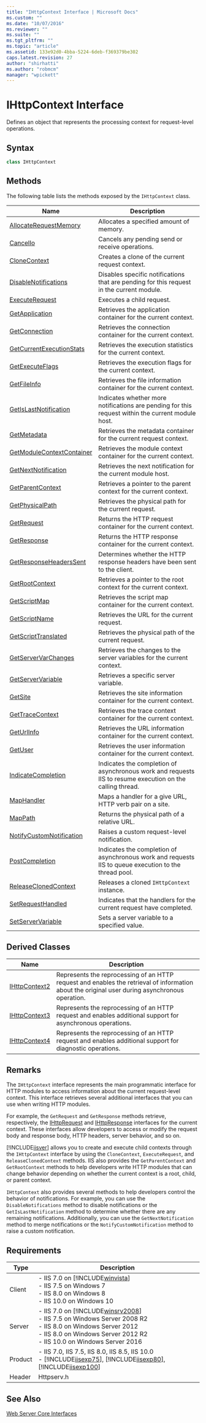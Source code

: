 ```yaml
---
title: "IHttpContext Interface | Microsoft Docs"
ms.custom: ""
ms.date: "10/07/2016"
ms.reviewer: ""
ms.suite: ""
ms.tgt_pltfrm: ""
ms.topic: "article"
ms.assetid: 133e92d0-4bba-5224-6deb-f369379be302
caps.latest.revision: 27
author: "shirhatti"
ms.author: "robmcm"
manager: "wpickett"
---
```

# IHttpContext Interface
Defines an object that represents the processing context for request-level operations.  
  
## Syntax  
  
```cpp  
class IHttpContext  
```  
  
## Methods  
 The following table lists the methods exposed by the `IHttpContext` class.  
  
|Name|Description|  
|----------|-----------------|  
|[AllocateRequestMemory](../../web-development-reference\native-code-api-reference/ihttpcontext-allocaterequestmemory-method.md)|Allocates a specified amount of memory.|  
|[CancelIo](../../web-development-reference\native-code-api-reference/ihttpcontext-cancelio-method.md)|Cancels any pending send or receive operations.|  
|[CloneContext](../../web-development-reference\native-code-api-reference/ihttpcontext-clonecontext-method.md)|Creates a clone of the current request context.|  
|[DisableNotifications](../../web-development-reference\native-code-api-reference/ihttpcontext-disablenotifications-method.md)|Disables specific notifications that are pending for this request in the current module.|  
|[ExecuteRequest](../../web-development-reference\native-code-api-reference/ihttpcontext-executerequest-method.md)|Executes a child request.|  
|[GetApplication](../../web-development-reference\native-code-api-reference/ihttpcontext-getapplication-method.md)|Retrieves the application container for the current context.|  
|[GetConnection](../../web-development-reference\native-code-api-reference/ihttpcontext-getconnection-method.md)|Retrieves the connection container for the current context.|  
|[GetCurrentExecutionStats](../../web-development-reference\native-code-api-reference/ihttpcontext-getcurrentexecutionstats-method.md)|Retrieves the execution statistics for the current context.|  
|[GetExecuteFlags](../../web-development-reference\native-code-api-reference/ihttpcontext-getexecuteflags-method.md)|Retrieves the execution flags for the current context.|  
|[GetFileInfo](../../web-development-reference\native-code-api-reference/ihttpcontext-getfileinfo-method.md)|Retrieves the file information container for the current context.|  
|[GetIsLastNotification](../../web-development-reference\native-code-api-reference/ihttpcontext-getislastnotification-method.md)|Indicates whether more notifications are pending for this request within the current module host.|  
|[GetMetadata](../../web-development-reference\native-code-api-reference/ihttpcontext-getmetadata-method.md)|Retrieves the metadata container for the current request context.|  
|[GetModuleContextContainer](../../web-development-reference\native-code-api-reference/ihttpcontext-getmodulecontextcontainer-method.md)|Retrieves the module context container for the current context.|  
|[GetNextNotification](../../web-development-reference\native-code-api-reference/ihttpcontext-getnextnotification-method.md)|Retrieves the next notification for the current module host.|  
|[GetParentContext](../../web-development-reference\native-code-api-reference/ihttpcontext-getparentcontext-method.md)|Retrieves a pointer to the parent context for the current context.|  
|[GetPhysicalPath](../../web-development-reference\native-code-api-reference/ihttpcontext-getphysicalpath-method.md)|Retrieves the physical path for the current request.|  
|[GetRequest](../../web-development-reference\native-code-api-reference/ihttpcontext-getrequest-method.md)|Returns the HTTP request container for the current context.|  
|[GetResponse](../../web-development-reference\native-code-api-reference/ihttpcontext-getresponse-method.md)|Returns the HTTP response container for the current context.|  
|[GetResponseHeadersSent](../../web-development-reference\native-code-api-reference/ihttpcontext-getresponseheaderssent-method.md)|Determines whether the HTTP response headers have been sent to the client.|  
|[GetRootContext](../../web-development-reference\native-code-api-reference/ihttpcontext-getrootcontext-method.md)|Retrieves a pointer to the root context for the current context.|  
|[GetScriptMap](../../web-development-reference\native-code-api-reference/ihttpcontext-getscriptmap-method.md)|Retrieves the script map container for the current context.|  
|[GetScriptName](../../web-development-reference\native-code-api-reference/ihttpcontext-getscriptname-method.md)|Retrieves the URL for the current request.|  
|[GetScriptTranslated](../../web-development-reference\native-code-api-reference/ihttpcontext-getscripttranslated-method.md)|Retrieves the physical path of the current request.|  
|[GetServerVarChanges](../../web-development-reference\native-code-api-reference/ihttpcontext-getservervarchanges-method.md)|Retrieves the changes to the server variables for the current context.|  
|[GetServerVariable](../../web-development-reference\native-code-api-reference/ihttpcontext-getservervariable-method.md)|Retrieves a specific server variable.|  
|[GetSite](../../web-development-reference\native-code-api-reference/ihttpcontext-getsite-method.md)|Retrieves the site information container for the current context.|  
|[GetTraceContext](../../web-development-reference\native-code-api-reference/ihttpcontext-gettracecontext-method.md)|Retrieves the trace context container for the current context.|  
|[GetUrlInfo](../../web-development-reference\native-code-api-reference/ihttpcontext-geturlinfo-method.md)|Retrieves the URL information container for the current context.|  
|[GetUser](../../web-development-reference\native-code-api-reference/ihttpcontext-getuser-method.md)|Retrieves the user information container for the current context.|  
|[IndicateCompletion](../../web-development-reference\native-code-api-reference/ihttpcontext-indicatecompletion-method.md)|Indicates the completion of asynchronous work and requests IIS to resume execution on the calling thread.|  
|[MapHandler](../../web-development-reference\native-code-api-reference/ihttpcontext-maphandler-method.md)|Maps a handler for a give URL, HTTP verb pair on a site.|  
|[MapPath](../../web-development-reference\native-code-api-reference/ihttpcontext-mappath-method.md)|Returns the physical path of a relative URL.|  
|[NotifyCustomNotification](../../web-development-reference\native-code-api-reference/ihttpcontext-notifycustomnotification-method.md)|Raises a custom request-level notification.|  
|[PostCompletion](../../web-development-reference\native-code-api-reference/ihttpcontext-postcompletion-method.md)|Indicates the completion of asynchronous work and requests IIS to queue execution to the thread pool.|  
|[ReleaseClonedContext](../../web-development-reference\native-code-api-reference/ihttpcontext-releaseclonedcontext-method.md)|Releases a cloned `IHttpContext` instance.|  
|[SetRequestHandled](../../web-development-reference\native-code-api-reference/ihttpcontext-setrequesthandled-method.md)|Indicates that the handlers for the current request have completed.|  
|[SetServerVariable](../../web-development-reference\native-code-api-reference/ihttpcontext-setservervariable-method.md)|Sets a server variable to a specified value.|  
  
## Derived Classes  
  
|Name|Description|  
|----------|-----------------|  
|[IHttpContext2](../../web-development-reference\native-code-api-reference/ihttpcontext2-interface.md)|Represents the reprocessing of an HTTP request and enables the retrieval of information about the original user during asynchronous operation.|  
|[IHttpContext3](../../web-development-reference\native-code-api-reference/ihttpcontext3-interface.md)|Represents the reprocessing of an HTTP request and enables additional support for asynchronous operations.|  
|[IHttpContext4](../../web-development-reference\native-code-api-reference/ihttpcontext4-interface.md)|Represents the reprocessing of an HTTP request and enables additional support for diagnostic operations.|  
  
## Remarks  
 The `IHttpContext` interface represents the main programmatic interface for HTTP modules to access information about the current request-level context. This interface retrieves several additional interfaces that you can use when writing HTTP modules.  
  
 For example, the `GetRequest` and `GetResponse` methods retrieve, respectively, the [IHttpRequest](../../web-development-reference\native-code-api-reference/ihttprequest-interface.md) and [IHttpResponse](../../web-development-reference\native-code-api-reference/ihttpresponse-interface.md) interfaces for the current context. These interfaces allow developers to access or modify the request body and response body, HTTP headers, server behavior, and so on.  
  
 [!INCLUDE[iisver](../../wmi-provider/includes/iisver-md.md)] allows you to create and execute child contexts through the `IHttpContext` interface by using the `CloneContext`, `ExecuteRequest`, and `ReleaseClonedContext` methods. IIS also provides the `GetParentContext` and `GetRootContext` methods to help developers write HTTP modules that can change behavior depending on whether the current context is a root, child, or parent context.  
  
 `IHttpContext` also provides several methods to help developers control the behavior of notifications. For example, you can use the `DisableNotifications` method to disable notifications or the `GetIsLastNotification` method to determine whether there are any remaining notifications. Additionally, you can use the `GetNextNotification` method to merge notifications or the `NotifyCustomNotification` method to raise a custom notification.  
  
## Requirements  
  
|Type|Description|  
|----------|-----------------|  
|Client|-   IIS 7.0 on [!INCLUDE[winvista](../../wmi-provider/includes/winvista-md.md)]<br />-   IIS 7.5 on Windows 7<br />-   IIS 8.0 on Windows 8<br />-   IIS 10.0 on Windows 10|  
|Server|-   IIS 7.0 on [!INCLUDE[winsrv2008](../../wmi-provider/includes/winsrv2008-md.md)]<br />-   IIS 7.5 on Windows Server 2008 R2<br />-   IIS 8.0 on Windows Server 2012<br />-   IIS 8.0 on Windows Server 2012 R2<br />-   IIS 10.0 on Windows Server 2016|  
|Product|-   IIS 7.0, IIS 7.5, IIS 8.0, IIS 8.5, IIS 10.0<br />-   [!INCLUDE[iisexp75](../../web-development-reference/native-code-api-reference/includes/iisexp75-md.md)], [!INCLUDE[iisexp80](../../web-development-reference/native-code-api-reference/includes/iisexp80-md.md)], [!INCLUDE[iisexp100](../../web-development-reference/native-code-api-reference/includes/iisexp100-md.md)]|  
|Header|Httpserv.h|  
  
## See Also  
 [Web Server Core Interfaces](../../web-development-reference\native-code-api-reference/web-server-core-interfaces.md)